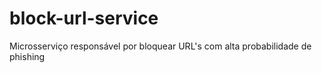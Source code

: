 # block-url-service
Microsserviço responsável por bloquear URL's com alta probabilidade de phishing
